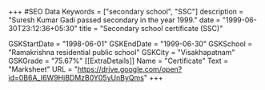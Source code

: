 +++
#SEO Data
Keywords = ["secondary school", "SSC"]
description = "Suresh Kumar Gadi passed secondary in the year 1999."
date = "1999-06-30T23:12:36+05:30"
title = "Secondary school certificate (SSC)"

GSKStartDate = "1998-06-01"
GSKEndDate = "1999-06-30"
GSKSchool = "Ramakrishna residential public school"
GSKCity = "Visakhapatnam"
GSKGrade = "75.67%"
[[ExtraDetails]]
    Name = "Certificate"
	Text = "Marksheet"
    URL = "https://drive.google.com/open?id=0B6A_I6W9HjBDMzB0Y05yUnByQms"
+++